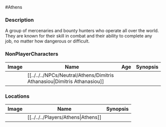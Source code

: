 #Athens 
### Description
A group of mercenaries and bounty hunters who operate all over the world. They are known for their skill in combat and their ability to complete any job, no matter how dangerous or difficult.

### NonPlayerCharacters

| Image | Name              | Age | Synopsis |
| ----- | ----------------- | --- | -------- |
|       | [[../../../NPCs/Neutral/Athens/Dimitris Athanasiou\|Dimitris Athanasiou]] |     |          |

### Locations

| Image | Name   | Synopsis |
| ----- | ------ | -------- |
|       | [[../../../Players/Athens\|Athens]] |         |